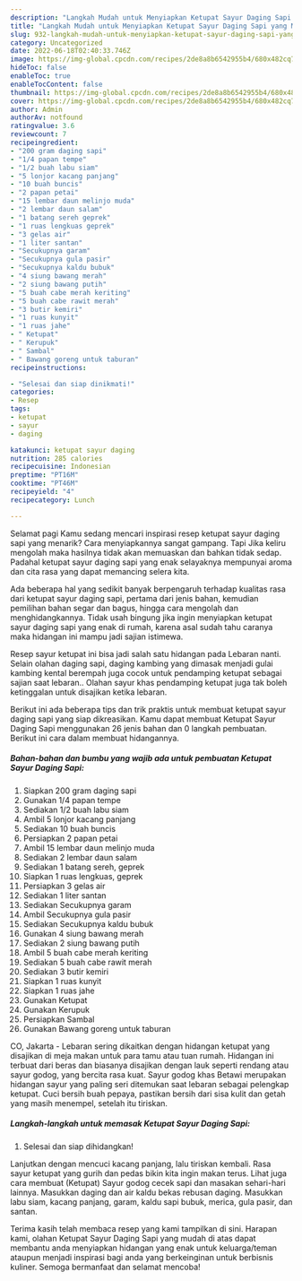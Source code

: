 ```yaml
---
description: "Langkah Mudah untuk Menyiapkan Ketupat Sayur Daging Sapi yang Menggugah Selera, Buat Buka Puasa}"
title: "Langkah Mudah untuk Menyiapkan Ketupat Sayur Daging Sapi yang Menggugah Selera, Buat Buka Puasa}"
slug: 932-langkah-mudah-untuk-menyiapkan-ketupat-sayur-daging-sapi-yang-menggugah-selera-buat-buka-puasa
category: Uncategorized
date: 2022-06-18T02:40:33.746Z
image: https://img-global.cpcdn.com/recipes/2de8a8b6542955b4/680x482cq70/ketupat-sayur-daging-sapi-foto-resep-utama.jpg
hideToc: false
enableToc: true
enableTocContent: false
thumbnail: https://img-global.cpcdn.com/recipes/2de8a8b6542955b4/680x482cq70/ketupat-sayur-daging-sapi-foto-resep-utama.jpg
cover: https://img-global.cpcdn.com/recipes/2de8a8b6542955b4/680x482cq70/ketupat-sayur-daging-sapi-foto-resep-utama.jpg
author: Admin
authorAv: notfound
ratingvalue: 3.6
reviewcount: 7
recipeingredient:
- "200 gram daging sapi"
- "1/4 papan tempe"
- "1/2 buah labu siam"
- "5 lonjor kacang panjang"
- "10 buah buncis"
- "2 papan petai"
- "15 lembar daun melinjo muda"
- "2 lembar daun salam"
- "1 batang sereh geprek"
- "1 ruas lengkuas geprek"
- "3 gelas air"
- "1 liter santan"
- "Secukupnya garam"
- "Secukupnya gula pasir"
- "Secukupnya kaldu bubuk"
- "4 siung bawang merah"
- "2 siung bawang putih"
- "5 buah cabe merah keriting"
- "5 buah cabe rawit merah"
- "3 butir kemiri"
- "1 ruas kunyit"
- "1 ruas jahe"
- " Ketupat"
- " Kerupuk"
- " Sambal"
- " Bawang goreng untuk taburan"
recipeinstructions:

- "Selesai dan siap dinikmati!"
categories:
- Resep
tags:
- ketupat
- sayur
- daging

katakunci: ketupat sayur daging 
nutrition: 285 calories
recipecuisine: Indonesian
preptime: "PT16M"
cooktime: "PT46M"
recipeyield: "4"
recipecategory: Lunch

---
```



Selamat pagi Kamu sedang mencari inspirasi resep ketupat sayur daging sapi yang menarik? Cara menyiapkannya sangat gampang. Tapi Jika keliru mengolah maka hasilnya tidak akan memuaskan dan bahkan tidak sedap. Padahal ketupat sayur daging sapi yang enak selayaknya mempunyai aroma dan cita rasa yang dapat memancing selera kita.


Ada beberapa hal yang sedikit banyak berpengaruh terhadap kualitas rasa dari ketupat sayur daging sapi, pertama dari jenis bahan, kemudian pemilihan bahan segar dan bagus, hingga cara mengolah dan menghidangkannya. Tidak usah bingung jika ingin menyiapkan ketupat sayur daging sapi yang enak di rumah, karena asal sudah tahu caranya maka hidangan ini mampu jadi sajian istimewa.

Resep sayur ketupat ini bisa jadi salah satu hidangan pada Lebaran nanti. Selain olahan daging sapi, daging kambing yang dimasak menjadi gulai kambing kental berempah juga cocok untuk pendamping ketupat sebagai sajian saat lebaran.. Olahan sayur khas pendamping ketupat juga tak boleh ketinggalan untuk disajikan ketika lebaran.


Berikut ini ada beberapa tips dan trik praktis untuk membuat ketupat sayur daging sapi yang siap dikreasikan. Kamu dapat membuat Ketupat Sayur Daging Sapi menggunakan 26 jenis bahan dan 0 langkah pembuatan. Berikut ini cara dalam membuat hidangannya.

<!--inarticleads1-->

##### Bahan-bahan dan bumbu yang wajib ada untuk pembuatan Ketupat Sayur Daging Sapi:

1. Siapkan 200 gram daging sapi
1. Gunakan 1/4 papan tempe
1. Sediakan 1/2 buah labu siam
1. Ambil 5 lonjor kacang panjang
1. Sediakan 10 buah buncis
1. Persiapkan 2 papan petai
1. Ambil 15 lembar daun melinjo muda
1. Sediakan 2 lembar daun salam
1. Sediakan 1 batang sereh, geprek
1. Siapkan 1 ruas lengkuas, geprek
1. Persiapkan 3 gelas air
1. Sediakan 1 liter santan
1. Sediakan Secukupnya garam
1. Ambil Secukupnya gula pasir
1. Sediakan Secukupnya kaldu bubuk
1. Gunakan 4 siung bawang merah
1. Sediakan 2 siung bawang putih
1. Ambil 5 buah cabe merah keriting
1. Sediakan 5 buah cabe rawit merah
1. Sediakan 3 butir kemiri
1. Siapkan 1 ruas kunyit
1. Siapkan 1 ruas jahe
1. Gunakan  Ketupat
1. Gunakan  Kerupuk
1. Persiapkan  Sambal
1. Gunakan  Bawang goreng untuk taburan


CO, Jakarta - Lebaran sering dikaitkan dengan hidangan ketupat yang disajikan di meja makan untuk para tamu atau tuan rumah. Hidangan ini terbuat dari beras dan biasanya disajikan dengan lauk seperti rendang atau sayur godog, yang bercita rasa kuat. Sayur godog khas Betawi merupakan hidangan sayur yang paling seri ditemukan saat lebaran sebagai pelengkap ketupat. Cuci bersih buah pepaya, pastikan bersih dari sisa kulit dan getah yang masih menempel, setelah itu tiriskan. 

<!--inarticleads2-->

##### Langkah-langkah untuk memasak Ketupat Sayur Daging Sapi:


1. Selesai dan siap dihidangkan!

Lanjutkan dengan mencuci kacang panjang, lalu tiriskan kembali. Rasa sayur ketupat yang gurih dan pedas bikin kita ingin makan terus. Lihat juga cara membuat (Ketupat) Sayur godog cecek sapi dan masakan sehari-hari lainnya. Masukkan daging dan air kaldu bekas rebusan daging. Masukkan labu siam, kacang panjang, garam, kaldu sapi bubuk, merica, gula pasir, dan santan. 

Terima kasih telah membaca resep yang kami tampilkan di sini. Harapan kami, olahan Ketupat Sayur Daging Sapi yang mudah di atas dapat membantu anda menyiapkan hidangan yang enak untuk keluarga/teman ataupun menjadi inspirasi bagi anda yang berkeinginan untuk berbisnis kuliner. Semoga bermanfaat dan selamat mencoba!
